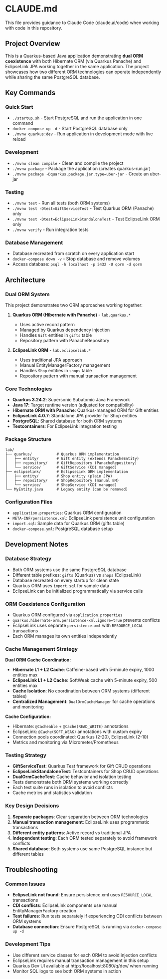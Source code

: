 # CLAUDE.md

This file provides guidance to Claude Code (claude.ai/code) when working with code in this repository.

## Project Overview

This is a Quarkus-based Java application demonstrating **dual ORM coexistence** with both Hibernate ORM (via Quarkus Panache) and EclipseLink JPA working together in the same application. The project showcases how two different ORM technologies can operate independently while sharing the same PostgreSQL database.

## Key Commands

### Quick Start
- `./startup.sh` - Start PostgreSQL and run the application in one command
- `docker-compose up -d` - Start PostgreSQL database only
- `./mvnw quarkus:dev` - Run application in development mode with live reload

### Development
- `./mvnw clean compile` - Clean and compile the project
- `./mvnw package` - Package the application (creates quarkus-run.jar)
- `./mvnw package -Dquarkus.package.jar.type=uber-jar` - Create an uber-jar

### Testing
- `./mvnw test` - Run all tests (both ORM systems)
- `./mvnw test -Dtest=GiftServiceTest` - Test Quarkus ORM (Panache) only
- `./mvnw test -Dtest=EclipseLinkStandaloneTest` - Test EclipseLink ORM only
- `./mvnw verify` - Run integration tests

### Database Management
- Database recreated from scratch on every application start
- `docker-compose down -v` - Stop database and remove volumes
- Access database: `psql -h localhost -p 5432 -U qorm -d qorm`

## Architecture

### Dual ORM System
This project demonstrates two ORM approaches working together:

1. **Quarkus ORM (Hibernate with Panache)** - `lab.quarkus.*`
   - Uses active record pattern
   - Managed by Quarkus dependency injection
   - Handles `Gift` entities in `gifts` table
   - Repository pattern with PanacheRepository

2. **EclipseLink ORM** - `lab.eclipselink.*`
   - Uses traditional JPA approach
   - Manual EntityManagerFactory management
   - Handles `Shop` entities in `shops` table
   - Repository pattern with manual transaction management

### Core Technologies
- **Quarkus 3.24.2**: Supersonic Subatomic Java Framework
- **Java 17**: Target runtime version (adjusted for compatibility)
- **Hibernate ORM with Panache**: Quarkus-managed ORM for Gift entities
- **EclipseLink 4.0.7**: Standalone JPA provider for Shop entities
- **PostgreSQL**: Shared database for both ORM systems
- **Testcontainers**: For EclipseLink integration testing

### Package Structure
```
lab/
├── quarkus/           # Quarkus ORM implementation
│   ├── entity/        # Gift entity (extends PanacheEntity)
│   ├── repository/    # GiftRepository (PanacheRepository)
│   └── service/       # GiftService (CDI managed)
├── eclipselink/       # EclipseLink ORM implementation
│   ├── entity/        # Shop entity (plain JPA)
│   ├── repository/    # ShopRepository (manual EM)
│   └── service/       # ShopService (CDI managed)
└── MyEntity.java      # Legacy entity (can be removed)
```

### Configuration Files
- `application.properties`: Quarkus ORM configuration
- `META-INF/persistence.xml`: EclipseLink persistence unit configuration
- `import.sql`: Sample data for Quarkus ORM (gifts table)
- `docker-compose.yml`: PostgreSQL database setup

## Development Notes

### Database Strategy
- Both ORM systems use the same PostgreSQL database
- Different table prefixes: `gifts` (Quarkus) vs `shops` (EclipseLink)
- Database recreated on every startup for clean state
- Quarkus ORM uses `import.sql` for sample data
- EclipseLink can be initialized programmatically via service calls

### ORM Coexistence Configuration
- Quarkus ORM configured via `application.properties`
- `quarkus.hibernate-orm.persistence-xml.ignore=true` prevents conflicts
- EclipseLink uses separate `persistence.xml` with `RESOURCE_LOCAL` transactions
- Each ORM manages its own entities independently

### Cache Management Strategy
**Dual ORM Cache Coordination:**
- **Hibernate L1 + L2 Cache**: Caffeine-based with 5-minute expiry, 1000 entities max
- **EclipseLink L1 + L2 Cache**: SoftWeak cache with 5-minute expiry, 500 entities max
- **Cache Isolation**: No coordination between ORM systems (different tables)
- **Centralized Management**: `DualOrmCacheManager` for cache operations and monitoring

**Cache Configuration:**
- Hibernate: `@Cacheable` + `@Cache(READ_WRITE)` annotations
- EclipseLink: `@Cache(SOFT_WEAK)` annotations with custom expiry
- Connection pools coordinated: Quarkus (2-20), EclipseLink (2-10)
- Metrics and monitoring via Micrometer/Prometheus

### Testing Strategy
- **GiftServiceTest**: Quarkus Test framework for Gift CRUD operations
- **EclipseLinkStandaloneTest**: Testcontainers for Shop CRUD operations
- **DualOrmCacheTest**: Cache behavior and isolation testing
- Tests demonstrate both ORM systems working correctly
- Each test suite runs in isolation to avoid conflicts
- Cache metrics and statistics validation

### Key Design Decisions
1. **Separate packages**: Clear separation between ORM technologies
2. **Manual transaction management**: EclipseLink uses programmatic transactions
3. **Different entity patterns**: Active record vs traditional JPA
4. **Independent testing**: Each ORM tested separately to avoid framework conflicts
5. **Shared database**: Both systems use same PostgreSQL instance but different tables

## Troubleshooting

### Common Issues
- **EclipseLink not found**: Ensure persistence.xml uses `RESOURCE_LOCAL` transactions
- **CDI conflicts**: EclipseLink components use manual EntityManagerFactory creation
- **Test failures**: Run tests separately if experiencing CDI conflicts between ORM systems
- **Database connection**: Ensure PostgreSQL is running via `docker-compose up -d`

### Development Tips
- Use different service classes for each ORM to avoid injection conflicts
- EclipseLink requires manual transaction management in this setup
- Quarkus Dev UI available at http://localhost:8080/q/dev/ when running
- Monitor SQL logs to see both ORM systems in action